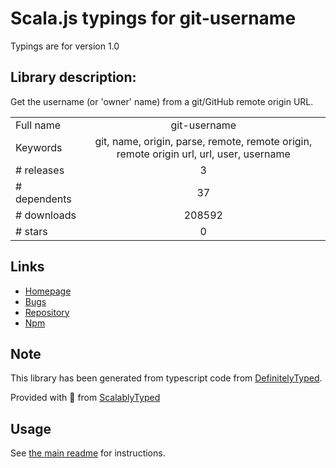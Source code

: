 
# Scala.js typings for git-username

Typings are for version 1.0

## Library description:
Get the username (or 'owner' name) from a git/GitHub remote origin URL.

|                    |                 |
| ------------------ | :-------------: |
| Full name          | git-username |
| Keywords           | git, name, origin, parse, remote, remote origin, remote origin url, url, user, username |
| # releases         | 3 |
| # dependents       | 37 |
| # downloads        | 208592 |
| # stars            | 0 |

## Links
- [Homepage](https://github.com/jonschlinkert/git-username)
- [Bugs](https://github.com/jonschlinkert/git-username/issues)
- [Repository](https://github.com/jonschlinkert/git-username)
- [Npm](https://www.npmjs.com/package/git-username)
    


## Note
This library has been generated from typescript code from [DefinitelyTyped](https://definitelytyped.org).

Provided with :purple_heart: from [ScalablyTyped](https://github.com/oyvindberg/ScalablyTyped)

## Usage
See [the main readme](../../readme.md) for instructions.


